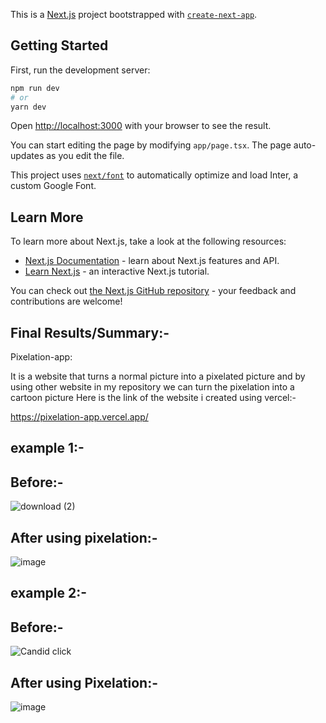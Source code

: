 This is a [Next.js](https://nextjs.org/) project bootstrapped with [`create-next-app`](https://github.com/vercel/next.js/tree/canary/packages/create-next-app).

## Getting Started

First, run the development server:

```bash
npm run dev
# or
yarn dev
```

Open [http://localhost:3000](http://localhost:3000) with your browser to see the result.

You can start editing the page by modifying `app/page.tsx`. The page auto-updates as you edit the file.

This project uses [`next/font`](https://nextjs.org/docs/basic-features/font-optimization) to automatically optimize and load Inter, a custom Google Font.

## Learn More

To learn more about Next.js, take a look at the following resources:

- [Next.js Documentation](https://nextjs.org/docs) - learn about Next.js features and API.
- [Learn Next.js](https://nextjs.org/learn) - an interactive Next.js tutorial.

You can check out [the Next.js GitHub repository](https://github.com/vercel/next.js/) - your feedback and contributions are welcome!


## Final Results/Summary:-

Pixelation-app:

It is a website that turns a normal picture into a pixelated picture and by using other website in my repository we can turn the pixelation into a cartoon picture Here is the link of the website i created using vercel:-

https://pixelation-app.vercel.app/


## example 1:-


## Before:-

![download (2)](https://github.com/user-attachments/assets/f2ba7470-076e-4c8b-b644-cefc405b8d20)

## After using pixelation:-

![image](https://github.com/user-attachments/assets/c6901b3a-0375-4a9c-8a20-00b19c0a0776)




## example 2:-

## Before:-

![Candid click](https://github.com/user-attachments/assets/ccbcef36-f3fd-4366-b0cf-11791b7fef64)


## After using Pixelation:-

![image](https://github.com/user-attachments/assets/12741780-ae93-48bf-b984-4f488ce6df9c)






